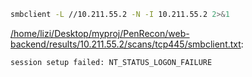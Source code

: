 ```bash
smbclient -L //10.211.55.2 -N -I 10.211.55.2 2>&1
```

[/home/lizi/Desktop/myproj/PenRecon/web-backend/results/10.211.55.2/scans/tcp445/smbclient.txt](file:///home/lizi/Desktop/myproj/PenRecon/web-backend/results/10.211.55.2/scans/tcp445/smbclient.txt):

```
session setup failed: NT_STATUS_LOGON_FAILURE


```
